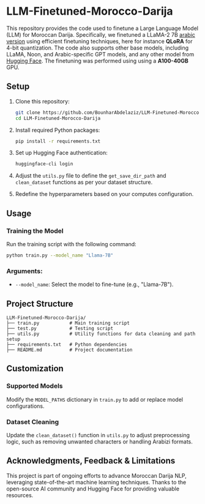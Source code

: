 # LLM-Finetuned-Morocco-Darija

This repository provides the code used to finetune a Large Language Model (LLM) for Moroccan Darija. Specifically, we finetuned a LLaMA-2 7B [arabic version](https://huggingface.co/sambanovasystems/SambaLingo-Arabic-Base) using efficient finetuning techniques, here for instance **QLoRA** for 4-bit quantization.
The code also supports other base models, including LLaMA, Noon, and Arabic-specific GPT models, and any other model from [Hugging Face](https://huggingface.co/).
The finetuning was performed using using a **A100-40GB** GPU.

## Setup

1. Clone this repository:
   ```bash
   git clone https://github.com/BounharAbdelaziz/LLM-Finetuned-Morocco-Darija.git
   cd LLM-Finetuned-Morocco-Darija
   ```

2. Install required Python packages:
   ```bash
   pip install -r requirements.txt
   ```

3. Set up Hugging Face authentication:
   ```bash
   huggingface-cli login
   ```

4. Adjust the `utils.py` file to define the `get_save_dir_path` and `clean_dataset` functions as per your dataset structure.

5. Redefine the hyperparameters based on your computes configuration.

## Usage

### Training the Model

Run the training script with the following command:
```bash
python train.py --model_name "Llama-7B"
```

### Arguments:
- `--model_name`: Select the model to fine-tune (e.g., "Llama-7B").


## Project Structure

```
LLM-Finetuned-Morocco-Darija/
├── train.py           # Main training script
├── test.py            # Testing script
├── utils.py           # Utility functions for data cleaning and path setup
├── requirements.txt   # Python dependencies
├── README.md          # Project documentation
```

## Customization

### Supported Models
Modify the `MODEL_PATHS` dictionary in `train.py` to add or replace model configurations.

### Dataset Cleaning
Update the `clean_dataset()` function in `utils.py` to adjust preprocessing logic, such as removing unwanted characters or handling Arabizi formats.


## Acknowledgments, Feedback & Limitations

This project is part of ongoing efforts to advance Moroccan Darija NLP, leveraging state-of-the-art machine learning techniques. Thanks to the open-source AI community and Hugging Face for providing valuable resources.